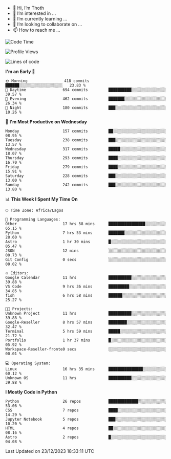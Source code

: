 <!---
thoth2357/thoth2357 is a ✨ special ✨ repository because its `README.md` (this file) appears on your GitHub profile.
You can click the Preview link to take a look at your changes.
--->

- 👋 Hi, I’m Thoth
- 👀 I’m interested in ...
- 🌱 I’m currently learning ...
- 💞️ I’m looking to collaborate on ...
- 📫 How to reach me ...




<!--START_SECTION:waka-->
![Code Time](http://img.shields.io/badge/Code%20Time-2%2C594%20hrs%2039%20mins-blue)

![Profile Views](http://img.shields.io/badge/Profile%20Views-0-blue)

![Lines of code](https://img.shields.io/badge/From%20Hello%20World%20I%27ve%20Written-30.2%20million%20lines%20of%20code-blue)

**I'm an Early 🐤** 

```text
🌞 Morning                418 commits         ██████░░░░░░░░░░░░░░░░░░░   23.83 % 
🌆 Daytime                694 commits         ██████████░░░░░░░░░░░░░░░   39.57 % 
🌃 Evening                462 commits         ███████░░░░░░░░░░░░░░░░░░   26.34 % 
🌙 Night                  180 commits         ███░░░░░░░░░░░░░░░░░░░░░░   10.26 % 
```
📅 **I'm Most Productive on Wednesday** 

```text
Monday                   157 commits         ██░░░░░░░░░░░░░░░░░░░░░░░   08.95 % 
Tuesday                  238 commits         ███░░░░░░░░░░░░░░░░░░░░░░   13.57 % 
Wednesday                317 commits         █████░░░░░░░░░░░░░░░░░░░░   18.07 % 
Thursday                 293 commits         ████░░░░░░░░░░░░░░░░░░░░░   16.70 % 
Friday                   279 commits         ████░░░░░░░░░░░░░░░░░░░░░   15.91 % 
Saturday                 228 commits         ███░░░░░░░░░░░░░░░░░░░░░░   13.00 % 
Sunday                   242 commits         ███░░░░░░░░░░░░░░░░░░░░░░   13.80 % 
```


📊 **This Week I Spent My Time On** 

```text
🕑︎ Time Zone: Africa/Lagos

💬 Programming Languages: 
Other                    17 hrs 58 mins      ████████████████░░░░░░░░░   65.15 % 
Python                   7 hrs 53 mins       ███████░░░░░░░░░░░░░░░░░░   28.60 % 
Astro                    1 hr 30 mins        █░░░░░░░░░░░░░░░░░░░░░░░░   05.47 % 
JSON                     12 mins             ░░░░░░░░░░░░░░░░░░░░░░░░░   00.73 % 
Git Config               0 secs              ░░░░░░░░░░░░░░░░░░░░░░░░░   00.02 % 

🔥 Editors: 
Google Calendar          11 hrs              ██████████░░░░░░░░░░░░░░░   39.88 % 
VS Code                  9 hrs 36 mins       █████████░░░░░░░░░░░░░░░░   34.85 % 
fish                     6 hrs 58 mins       ██████░░░░░░░░░░░░░░░░░░░   25.27 % 

🐱‍💻 Projects: 
Unknown Project          11 hrs              ██████████░░░░░░░░░░░░░░░   39.88 % 
Google-Reseller          8 hrs 57 mins       ████████░░░░░░░░░░░░░░░░░   32.47 % 
Terminal                 5 hrs 59 mins       █████░░░░░░░░░░░░░░░░░░░░   21.72 % 
Portfolio                1 hr 37 mins        █░░░░░░░░░░░░░░░░░░░░░░░░   05.92 % 
Workspace-Reseller-fronte0 secs              ░░░░░░░░░░░░░░░░░░░░░░░░░   00.01 % 

💻 Operating System: 
Linux                    16 hrs 35 mins      ███████████████░░░░░░░░░░   60.12 % 
Unknown OS               11 hrs              ██████████░░░░░░░░░░░░░░░   39.88 % 
```

**I Mostly Code in Python** 

```text
Python                   26 repos            █████████████░░░░░░░░░░░░   53.06 % 
CSS                      7 repos             ████░░░░░░░░░░░░░░░░░░░░░   14.29 % 
Jupyter Notebook         5 repos             ███░░░░░░░░░░░░░░░░░░░░░░   10.20 % 
HTML                     4 repos             ██░░░░░░░░░░░░░░░░░░░░░░░   08.16 % 
Astro                    2 repos             █░░░░░░░░░░░░░░░░░░░░░░░░   04.08 % 
```




 Last Updated on 23/12/2023 18:33:11 UTC
<!--END_SECTION:waka-->
<!--![](http://github-profile-summary-cards.vercel.app/api/cards/profile-details?username=thoth2357&theme=2077)

![](http://github-profile-summary-cards.vercel.app/api/cards/stats?username=thoth2357&theme=2077)![](http://github-profile-summary-cards.vercel.app/api/cards/productive-time?username=thoth2357&theme=2077&utcOffset=8) -->
